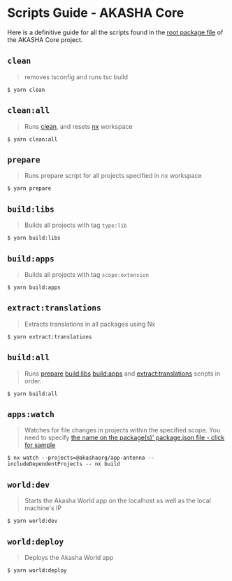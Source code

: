 # Scripts Guide -  AKASHA Core

Here is a definitive guide for all the scripts found in the [root package file](./package.json) of the AKASHA Core project.

## `clean`
> removes tsconfig and runs tsc build

``` shell script
$ yarn clean
```

## `clean:all`
> Runs [clean](#clean), and resets [nx](https://nx.dev/) workspace

``` shell script
$ yarn clean:all
```

## `prepare`
> Runs prepare script for all projects specified in nx workspace

``` shell script
$ yarn prepare
```

## `build:libs`
> Builds all projects with tag `type:lib`

``` shell script
$ yarn build:libs
```

## `build:apps`
> Builds all projects with tag `scope:extension`

``` shell script
$ yarn build:apps
```

## `extract:translations`
> Extracts translations in all packages using Nx

``` shell script
$ yarn extract:translations
```

## `build:all`
> Runs [prepare](#prepare) [build:libs](#buildlibs) [build:apps](#buildapps) and [extract:translations](#extracttranslations) scripts in order.

``` shell script
$ yarn build:all
```

## `apps:watch`
> Watches for file changes in projects within the specified scope. You need to specify [the name on the package(s)' package.json file - click for sample](./extensions/apps/antenna/package.json)

``` shell script
$ nx watch --projects=@akashaorg/app-antenna --includeDependentProjects -- nx build
```

## `world:dev`
> Starts the Akasha World app on the localhost as well as the local machine's IP

``` shell script
$ yarn world:dev
```

## `world:deploy`
> Deploys the Akasha World app

``` shell script
$ yarn world:deploy
```
